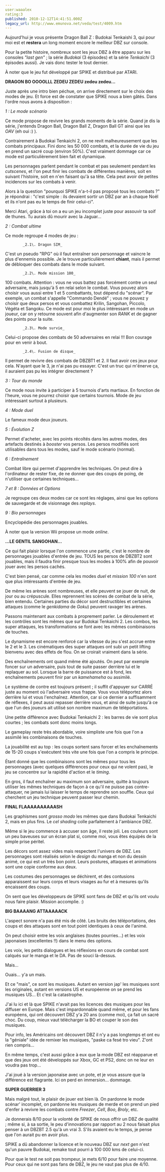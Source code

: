 ```yaml
---
user:waaalex
rating:3
published: 2010-12-12T14:41:51.000Z
legacy_url: http://www.emunova.net/veda/test/4009.htm
---
```

Aujourd'hui je vous présente Dragon Ball Z : Budokai Tenkaishi 3, qui pour moi est et **restera** un long moment encore le meilleur DBZ sur console.  

Pour la petite histoire, nombreux sont les jeux DBZ à être apparu sur les consoles _"last gen"_ ; la série _Budokai_ (3 épisodes) et la série _Tenkaichi_ (3 épisodes aussi). Je vais donc tester le tout dernier.  

À noter que le jeu fut développé par SPIKE et distribué par ATARI.  

  

**DRAGON BO OOOOLLL ZEDEU ZEDEU zedeu zedeu...**  

  

Juste après une intro bien péchue, on arrive directement sur le choix des modes de jeu. Et force est de constater que SPIKE nous a bien gâtés. Dans l'ordre nous avons à disposition :  

  

_1 : Le mode scénario_  

Ce mode propose de revivre les grands moments de la série. Quand je dis la série, j'entends Dragon Ball, Dragon Ball Z, Dragon Ball GT ainsi que les _OAV_ (eh oui :) ).  

Contrairement à Budokai Tenkaichi 2, on ne revit malheureusement que les combats principaux. Fini donc les 50 000 combats, et la durée de vie du jeu en prend un sacré coup (environ 50%). C'est vraiment dommage car ce mode est particulièrement bien fait et dynamique.  

Les personnages parlent pendant le combat et pas seulement pendant les _cutscenes_, et l'on peut finir les combats de différentes manières, soit en suivant l'histoire, soit en n'en faisant qu'à sa tête. Cela peut avoir de petites incidences sur les combats à venir.  

Alors à la question "pourquoi SPIKE n'a-t-il pas proposé tous les combats ?" je répondrai : "c'est simple : ils devaient sortir un DBZ par an à chaque Noël et ils n'ont pas eu le temps de finir celui-ci".   

Merci Atari, grâce à toi on a eu un jeu incomplet juste pour assouvir ta soif de thunes. Tu aurais dû mourir avec la Jaguar...  

  

_2 : Combat ultime_  

Ce mode regroupe 4 modes de jeu :  

          

            _2.1\. Dragon SIM_  

C'est un pseudo "RPG" où il faut entraîner son personnage et vaincre le plus d'ennemis possible. Je le trouve particulièrement **chiant**, mais il permet de débloquer des combats dans le mode suivant.  

             

            _2.2\. Mode mission 100_  

100 combats. Attention : vous ne vous battez pas forcément contre un seul adversaire, mais jusqu'à 5 en relai selon le combat. Vous pouvez alors choisir vous aussi entre 1 et 5 combattants, tout dépend du "scénar". Par exemple, un combat s'appelle "Commando Dendé" ; vous ne pouvez y choisir que deux persos et vous combattez Krilin, Sangohan, Piccolo, Végéta et Sangoku. Ce mode est pour moi le plus intéressant en mode un joueur, car on y retourne souvent afin d'augmenter son _RANK_ et de gagner des points pour la suite.  

        

            _2.3\. Mode survie_  

Celui-ci propose des combats de 50 adversaires en relai !!! Bon courage pour en venir à bout.  

  

            _2.4\. Fusion de disque_  

Il permet de revivre des combats de DBZBT1 et 2\. Il faut avoir ces jeux pour cela. N'ayant que le 3, je n'ai pas pu essayer. C'est un truc qui m'énerve ça, il auraient pas pu les intégrer directement ?  

  

_3 : Tour du monde_  

Ce mode nous invite à participer à 5 tournois d'arts martiaux. En fonction de l'heure, vous ne pourrez choisir que certains tournois. Mode de jeu intéressant surtout à plusieurs.  

  

_4 : Mode duel_  

Le fameux mode deux joueurs.  

  

_5 : Évolution Z_  

Permet d'acheter, avec les points récoltés dans les autres modes, des artefacts destinés à _booster_ vos persos. Les persos modifiés sont utilisables dans tous les modes, sauf le mode scénario (normal).  

  

_6 : Entraînement_  

Combat libre qui permet d'apprendre les techniques. On peut dire à l'ordinateur de rester fixe, de ne donner que des coups de poing, de n'utiliser que certaines techniques...  

  

_7 et 8 : Données et Options_  

Je regroupe ces deux modes car ce sont les réglages, ainsi que les options de sauvegarde et de visionnage des _replays_.  

  

_9 : Bio personnages_  

Encyclopédie des personnages jouables.  

  

À noter que la version Wii propose un mode _online_.  

  

  

**...LE GENTIL SANGOHAN...**  

  

Ce qui fait plaisir lorsque l'on commence une partie, c'est le nombre de personnages jouables d'entrée de jeu. TOUS les persos de DBZBT2 sont jouables, mais il faudra finir presque tous les modes à 100% afin de pouvoir jouer avec les persos cachés.  

C'est bien pensé, car comme cela les modes _duel_ et _mission 100_ n'en sont que plus intéressants d'entrée de jeu.  

  

De même les arènes sont nombreuses, et elle peuvent se jouer de nuit, de jour ou au crépuscule. Elles reprennent les scènes de combat de la série, bien entendu. Certaines parties du décor sont destructibles et certaines attaques (comme le _genkidama_ de _Goku_) peuvent ravager les arènes.  

  

Passons maintenant aux combats à proprement parler. Le déroulement et les contrôles sont les mêmes que sur Budokai Tenkaichi 2\. Les combos, les super attaques, les transformations se font avec les mêmes combinaisons de touches.  

Le dynamisme est encore renforcé car la vitesse du jeu s'est accrue entre le 2 et le 3\. Les cinématiques des super attaques ont subi un petit lifting bienvenu avec des effets de flou. On se croirait vraiment dans la série.  

Des enchaînements ont quand même été ajoutés. On peut par exemple foncer sur un adversaire, puis tout de suite passer derrière lui et le replaquer au sol. Lorsque la barre de puissance est à fond, les enchaînements peuvent finir par un _kamehameha_ ou assimilé.  

Le système de contre est toujours présent ; il suffit d'appuyer sur CARRÉ juste au moment où l'adversaire vous frappe. Vous vous téléportez alors derrière lui et vous l'enchaînez. Attention, car si ce dernier a suffisamment de réflexes, il peut aussi repasser derrière vous, et ainsi de suite jusqu'à ce que l'un des joueurs ait utilisé son nombre maximum de téléportations.  

Une petite différence avec Budokai Tenkaichi 2 : les barres de vie sont plus courtes ; les combats sont donc moins longs.  

  

Le gameplay reste très abordable, voire simpliste une fois que l'on a assimilé les combinaisons de touches.  

La jouabilité est au top : les coups sortent sans forcer et les enchaînements de 15-20 coups s'exécutent très vite une fois que l'on a compris le principe.  

Étant donné que les combinaisons sont les mêmes pour tous les personnages (avec quelques différences pour ceux qui ne volent pas), le jeu se concentre sur la rapidité d'action et le _timing_.  

En gros, il faut enchaîner au maximum son adversaire, quitte à toujours utiliser les mêmes techniques de façon à ce qu'il ne puisse pas contre-attaquer, ne jamais lui laisser le temps de reprendre son souffle. Ceux qui cherchent un jeu technique peuvent passer leur chemin.  

  

  

**FINAL FLAAAAAAAAAASH**  

  

Les graphismes sont _grosso modo_ les mêmes que dans Budokai Tenkaichi 2, mais en plus fins. Le _cel shading_ colle parfaitement à l'ambiance DBZ.  

Même si le jeu commence à accuser son âge, il reste joli. Les couleurs sont un peu baveuses sur un écran plat si, comme moi, vous êtes équipés de la simple prise péritel.  

  

Les décors sont assez vides mais respectent l'univers de DBZ. Les personnages sont réalisés selon le _design_ du manga et non du dessin animé, ce qui est un très bon point. Leurs postures, attaques et animations sont une copie conforme aux deux.  

Les costumes des personnages se déchirent, et des contusions apparaissent sur leurs corps et leurs visages au fur et à mesures qu'ils encaissent des coups.  

On sent que les développeurs de SPIKE sont fans de DBZ et qu'ils ont voulu nous faire plaisir. Mission accomplie. :)  

  

  

**BIG BAAAANG ATTAAAAACK**  

  

L'aspect sonore n'a pas été mis de côté. Les bruits des téléportations, des coups et des attaques sont en tout point identiques à ceux de l'animé.  

On peut choisir entre les voix anglaises (toutes pourries...) et les voix japonaises (excellentes !!) dans le menu des options.  

Les voix, les petits dialogues et les réflexions en cours de combat sont calqués sur le manga et le DA. Pas de souci là-dessus.  

Mais...  

  

Ouais... y'a un mais.  

  

Et ce "mais", ce sont les musiques. Autant en version jap' les musiques sont les originales, autant en versions US et européenne on se prend les musiques US... Et c'est la catastrophe.  

J'ai lu ici et là que SPIKE n'avait pas les licences des musiques pour les diffuser en Europe. Mais c'est impardonnable quand même, et pour les fans européens, qui ont découvert DBZ y'a 20 ans (comme moi), ça fait un sacré choc. Du coup, mieux vaut télécharger la BO et couper le son des musiques.  

Pour info, les Américains ont découvert DBZ il n'y a pas longtemps et ont eu la "géniale" idée de remixer les musiques, "paske ca fesé tro vieu". Z'ont rien compris...  

En même temps, c'est aussi grâce à eux que la mode DBZ est réapparue et que des jeux ont été développés sur Xbox, GC et PS2, donc on ne leur en voudra pas trop...  

  

J'ai joué à la version japonaise avec un pote, et je vous assure que la différence est flagrante. Ici on perd en immersion... dommage.  

  

**SUPER GUERRIER 3**  

  

Mais malgré tout, le plaisir de jouer est bien là. On pardonne le mode scénar' incomplet, on pardonne les musiques de merde et on prend un pied d'enfer à revivre les combats contre _Freezer_, _Cell_, _Boo_, _Broly_, etc.  

  

Je donnerais 8/10 pour la volonté de SPIKE de nous offrir un DBZ de qualité ; même si, à sa sortie, le peu d'innovations par rapport au 2 nous faisait plus penser à un DBZBT 2.5 qu'à un vrai 3\. S'ils avaient eu le temps, je pense que l'on aurait pu en avoir plus.  

SPIKE a dû abandonner la licence et le nouveau DBZ sur _next gen_ n'est qu'un pauvre Budokai, remake tout pourri à 100 000 kms de celui-ci.  

  

Pour que le test ne soit pas trompeur, je mets 6/10 pour faire une moyenne. Pour ceux qui ne sont pas fans de DBZ, le jeu ne vaut pas plus de 4/10\.